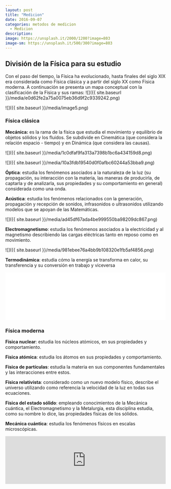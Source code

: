 ```yaml
---
layout: post
title: "Medicion"
date: 2016-09-07
categories: metodos de medicion
  - Medicion
description: 
image: https://unsplash.it/2000/1200?image=803
image-sm: https://unsplash.it/500/300?image=803
---
```

División de la Física para su estudio
-------------------------------------

Con el paso del tiempo, la Física ha evolucionado, hasta finales del siglo XIX
era considerada como Física clásica y a partir del siglo XX como Física moderna.
A continuación se presenta un mapa conceptual con la clasificación de la Física
y sus ramas:
![]({{ site.baseurl }}/media/e0d62fe2a75a0075eb36d9f2c9339242.png)

![]({{ site.baseurl }}/media/image5.png)

### Física clásica

**Mecánica:** es la rama de la física que estudia el movimiento y equilibrio de
objetos sólidos y los fluidos. Se subdivide en Cinemática (que considera la
relación espacio - tiempo) y en Dinámica (que considera las causas).

![]({{ site.baseurl }}/media/1c0dfaf9fa313a7398b1bc6a434159d8.png)

![]({{ site.baseurl }}/media/10a3fdb19540d0f0afbc60244a53bba9.png)

**Óptica**: estudia los fenómenos asociados a la naturaleza de la luz (su
propagación, su interacción con la materia, las maneras de producirla, de
captarla y de analizarla, sus propiedades y su comportamiento en general)
considerada como una onda.

**Acústica**: estudia los fenómenos relacionados con la generación, propagación
y recepción de sonidos, infrasonidos o ultrasonidos utilizando modelos que se
apoyan de las Matemáticas.

![]({{ site.baseurl }}/media/ad45df67ada4be999550ba98209dc867.png)

**Electromagnetismo**: estudia los fenómenos asociados a la electricidad y al
magnetismo describiendo las cargas eléctricas tanto en reposo como en
movimiento.

![]({{ site.baseurl }}/media/981ebee76a4bb9b108320e1fb5af4856.png)

**Termodinámica**: estudia cómo la energía se transforma en calor, su
transferencia y su conversión en trabajo y viceversa

<center>
<iframe src="//giphy.com/embed/cpyA1xceZkBLq?html5=true&hideSocial=true" style="width:100%" frameborder="0" class="giphy-embed" allowfullscreen=""></iframe></center>

### Física moderna 

**Física nuclear**: estudia los núcleos atómicos, en sus propiedades y
comportamiento.

**Física atómica**: estudia los átomos en sus propiedades y comportamiento.

**Física de partículas**: estudia la materia en sus componentes fundamentales y
las interacciones entre estos.

**Física relativista**: considerado como un nuevo modelo físico, describe el
universo utilizando como referencia la velocidad de la luz en todas sus
ecuaciones.

**Física del estado sólido**: empleando conocimientos de la Mecánica cuántica,
el Electromagnetismo y la Metalurgia, esta disciplina estudia, como su nombre lo
dice, las propiedades físicas de los sólidos.

**Mecánica cuántica**: estudia los fenómenos físicos en escalas microscópicas.

<center>
<iframe style="width:100%" src="https://www.youtube.com/embed/4O61Y7IYA6g" frameborder="0" allowfullscreen></iframe>
</center>


